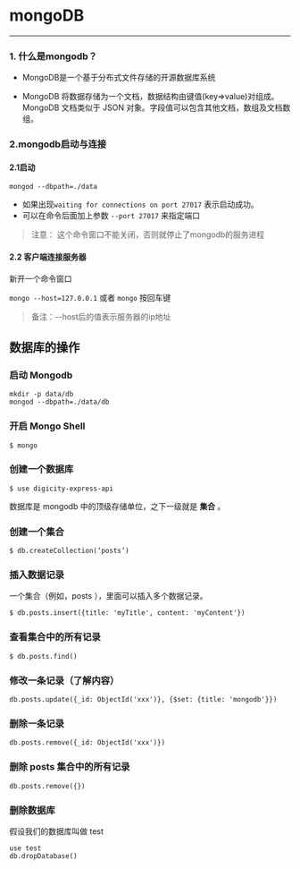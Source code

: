 # mongoDB

---

### 1. 什么是mongodb？

  - MongoDB是一个基于分布式文件存储的开源数据库系统

  - MongoDB 将数据存储为一个文档，数据结构由键值(key=>value)对组成。MongoDB 文档类似于 JSON 对象。字段值可以包含其他文档，数组及文档数组。

### 2.mongodb启动与连接

#### 2.1启动

  ```
  mongod --dbpath=./data

  ```

- 如果出现`waiting for connections on port 27017` 表示启动成功。
- 可以在命令后面加上参数 `--port 27017` 来指定端口

> 注意： 这个命令窗口不能关闭，否则就停止了mongodb的服务进程

#### 2.2 客户端连接服务器

新开一个命令窗口


`mongo --host=127.0.0.1` 或者 `mongo` 按回车键

> 备注：--host后的值表示服务器的ip地址

## 数据库的操作

### 启动 Mongodb

```
mkdir -p data/db
mongod --dbpath=./data/db
```

### 开启 Mongo Shell

```
$ mongo
```

### 创建一个数据库

```
$ use digicity-express-api
```

数据库是 mongodb 中的顶级存储单位，之下一级就是 **集合** 。

### 创建一个集合

```
$ db.createCollection(‘posts’)
```

### 插入数据记录


一个集合（例如，posts ），里面可以插入多个数据记录。

```
$ db.posts.insert({title: 'myTitle', content: 'myContent'})
```

### 查看集合中的所有记录

```
$ db.posts.find()
```

### 修改一条记录（了解内容）

```
db.posts.update({_id: ObjectId('xxx')}, {$set: {title: 'mongodb'}})
```

### 删除一条记录

```
db.posts.remove({_id: ObjectId('xxx')})
```
### 删除 posts 集合中的所有记录

```
db.posts.remove({})
```

### 删除数据库

假设我们的数据库叫做 test

```
use test
db.dropDatabase()
```
